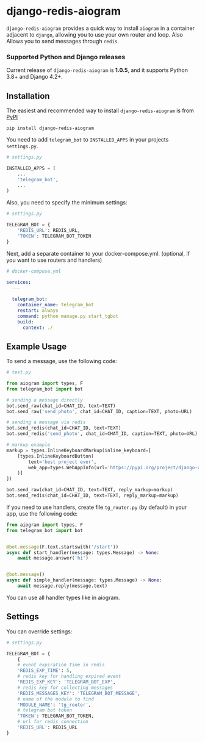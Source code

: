 # django-redis-aiogram

`django-redis-aiogram` provides a quick way to install `aiogram` in a container adjacent to `django`, allowing you to use your own router and loop. Also Allows you to send messages through `redis`.

### Supported Python and Django releases

Current release of `django-redis-aiogram` is **1.0.5**, and it supports Python 3.8+ and Django 4.2+.

## Installation

The easiest and recommended way to install `django-redis-aiogram` is from [PyPI](https://pypi.org/project/django-redis-aiogram/)

``` shell
pip install django-redis-aiogram
```

You need to add `telegram_bot` to `INSTALLED_APPS` in your projects `settings.py`.

``` python
# settings.py

INSTALLED_APPS = (
    ...
    'telegram_bot',
    ...
)
```

Also, you need to specify the minimum settings:
``` python
# settings.py

TELEGRAM_BOT = {
    'REDIS_URL': REDIS_URL,
    'TOKEN': TELEGRAM_BOT_TOKEN
}
```

Next, add a separate container to your docker-compose.yml. 
(optional, if you want to use routers and handlers)

``` yaml
# docker-compose.yml

services:
  ...
  
  telegram_bot:
    container_name: telegram_bot
    restart: always
    command: python manage.py start_tgbot
    build:
      context: ./
```

## Example Usage

To send a message, use the following code:
``` python
# test.py

from aiogram import types, F
from telegram_bot import bot

# sending a message directly
bot.send_raw(chat_id=CHAT_ID, text=TEXT)
bot.send_raw('send_photo', chat_id=CHAT_ID, caption=TEXT, photo=URL)

# sending a message via redis
bot.send_redis(chat_id=CHAT_ID, text=TEXT)
bot.send_redis('send_photo', chat_id=CHAT_ID, caption=TEXT, photo=URL)

# markup example
markup = types.InlineKeyboardMarkup(inline_keyboard=[
    [types.InlineKeyboardButton(
        text='best project ever',
        web_app=types.WebAppInfo(url='https://pypi.org/project/django-redis-aiogram')
    )]
])

bot.send_raw(chat_id=CHAT_ID, text=TEXT, reply_markup=markup)
bot.send_redis(chat_id=CHAT_ID, text=TEXT, reply_markup=markup)
```

If you need to use handlers, create file `tg_router.py` (by default) in your app, use the following code:

``` python
from aiogram import types, F
from telegram_bot import bot


@bot.message(F.text.startswith('/start'))
async def start_handler(message: types.Message) -> None:
    await message.answer('hi')


@bot.message()
async def simple_handler(message: types.Message) -> None:
    await message.reply(message.text)
```

You can use all handler types like in aiogram.

## Settings

You can override settings:

``` python
# settings.py

TELEGRAM_BOT = {
    {
    # event expiration time in redis
    'REDIS_EXP_TIME': 5,
    # redis key for handling expired event
    'REDIS_EXP_KEY': 'TELEGRAM_BOT_EXP',
    # redis key for collecting messages
    'REDIS_MESSAGES_KEY': 'TELEGRAM_BOT_MESSAGE',
    # name of the module to find
    'MODULE_NAME': 'tg_router',
    # telegram bot token
    'TOKEN': TELEGRAM_BOT_TOKEN,
    # url for redis connection
    'REDIS_URL': REDIS_URL
}
```
